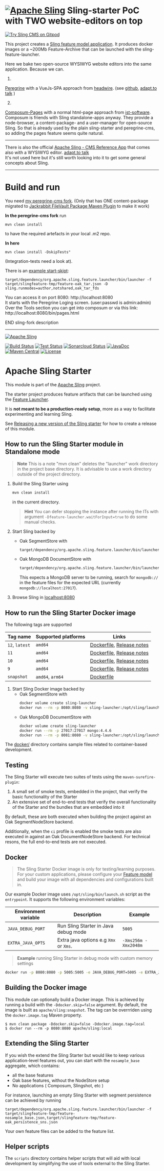 [![Apache Sling](https://sling.apache.org/res/logos/sling.png)](https://sling.apache.org)
Sling-starter PoC with TWO website-editors on top
=====

[![Try Sling CMS on Gitpod](https://img.shields.io/badge/Gitpod-Try%20SliMpoGrine%20CMS%20Online-0a4d2c?logo=gitpod)](https://gitpod.io/#https://github.com/orx0815/two_headed_sling) 



This project creates a [Sling feature model application](https://github.com/apache/sling-org-apache-sling-feature/blob/master/readme.md).
It produces docker images or a ~200Mb Feature-Archive that can be launched with the sling-feature-launcher.  
  
Here we bake two open-source WYSIWYG website editors into the same application. Because we can.

1)  
[Peregrine](https://www.peregrine-cms.com) with a VueJs-SPA approach from [headwire](https://www.headwire.com).
(see [github](https://github.com/headwirecom/peregrine-cms), [adapt.to talk](https://adapt.to/2019/en/schedule/current-state-of-peregrine-cms.html) )  
   
2)  
[Composum-Pages](https://www.composum.com/home.html) with a normal html-page approach from [ist-software](https://www.ist-software.com).
Composum is friends with Sling standalone-apps anyway. They provide a node-browser, a content-package- and a user-manager for open-source Sling. 
So that is already used by the plain sling-starter and peregrine-cms, so adding the pages feature seems quite natural.

---
There is also the official [Apache Sling - CMS Reference App](https://github.com/apache/sling-org-apache-sling-app-cms) that comes also with a WYSIWYG editor. [adapt.to talk](https://adapt.to/2021/en/schedule/sling-cms-building-a-simple-cms-on-apache-sling.html)  
It's not used here but it's still worth looking into it to get some general concepts about Sling.

---


# Build and run
You need [my peregrine-cms fork](https://github.com/orx0815/peregrine-cms).
(Only that has ONE content-package migrated to [Jackrabbit FileVault Package Maven Plugin](https://jackrabbit.apache.org/filevault-package-maven-plugin/) to make it work)
  
**In the peregrine-cms fork** run

    mvn clean install
to have the required artefacts in your local .m2 repo.  

**In here**

    mvn clean install -DskipTests"
(Integration-tests need a look at).

There is an [example start-skipt](start.sh):

    target/dependency/org.apache.sling.feature.launcher/bin/launcher -f target/slingfeature-tmp/feature-oak_tar.json -D sling.runmodes=author,notshared,oak_tar_fds

You can access it on port 8080: http://localhost:8080  
It starts with the Peregrine Loging screen. (user:passwd is admin:admin)  
Over the Tools section you can get into composum or via this link:
http://localhost:8080/bin/pages.html
  
  
  
END sling-fork description  
  
---

[![Apache Sling](https://sling.apache.org/res/logos/sling.png)](https://sling.apache.org)

&#32;[![Build Status](https://ci-builds.apache.org/job/Sling/job/modules/job/sling-org-apache-sling-starter/job/master/badge/icon)](https://ci-builds.apache.org/job/Sling/job/modules/job/sling-org-apache-sling-starter/job/master/)&#32;[![Test Status](https://img.shields.io/jenkins/tests.svg?jobUrl=https://ci-builds.apache.org/job/Sling/job/modules/job/sling-org-apache-sling-starter/job/master/)](https://ci-builds.apache.org/job/Sling/job/modules/job/sling-org-apache-sling-starter/job/master/test/?width=800&height=600)&#32;[![Sonarcloud Status](https://sonarcloud.io/api/project_badges/measure?project=apache_sling-org-apache-sling-starter&metric=alert_status)](https://sonarcloud.io/dashboard?id=apache_sling-org-apache-sling-starter)&#32;[![JavaDoc](https://www.javadoc.io/badge/org.apache.sling/org.apache.sling.starter.svg)](https://www.javadoc.io/doc/org.apache.sling/org.apache.sling.starter)&#32;[![Maven Central](https://maven-badges.herokuapp.com/maven-central/org.apache.sling/org.apache.sling.starter/badge.svg)](https://search.maven.org/#search%7Cga%7C1%7Cg%3A%22org.apache.sling%22%20a%3A%22org.apache.sling.starter%22) [![License](https://img.shields.io/badge/License-Apache%202.0-blue.svg)](https://www.apache.org/licenses/LICENSE-2.0)

# Apache Sling Starter

This module is part of the [Apache Sling](https://sling.apache.org) project.

The starter project produces feature artifacts that can be launched using the
[Feature Launcher](https://github.com/apache/sling-org-apache-sling-feature-launcher).

It is **not meant to be a production-ready setup**, more as a way to facilitate experimenting and learning Sling. 

See [Releasing a new version of the Sling starter](https://cwiki.apache.org/confluence/display/SLING/Releasing+a+new+version+of+the+Sling+Starter) for how to create a release of this module.

## How to run the Sling Starter module in Standalone mode

> **Note**
> This is a note "mvn clean" deletes the "launcher" work directory in the project base
> directory. It is advisable to use a work directory outside of the project directory.

1. Build the Sling Starter using
   ```bash
   mvn clean install
   ```
   in the current directory.

   > **Hint** 
   > You can defer stopping the instance after running the ITs with argument `-Dfeature-launcher.waitForInput=true` to do some manual checks.

2. Start Sling backed by 
   - Oak SegmentStore with
     ```bash
     target/dependency/org.apache.sling.feature.launcher/bin/launcher -f target/slingfeature-tmp/feature-oak_tar.json
     ```
   - Oak MongoDB DocumentStore with
     ```bash
     target/dependency/org.apache.sling.feature.launcher/bin/launcher -f target/slingfeature-tmp/feature-oak_mongo.json
     ```
     This expects a MongoDB server to be running, search for `mongodb://` in the feature files for the expected URL (currently `mongodb://localhost:27017`).

3. Browse Sling in [localhost:8080](http://localhost:8080)

## How to run the Sling Starter Docker image

The following tags are supported

| Tag name       | Supported platforms | Links                                                                                                                                                                                     |
|----------------|---------------------|-------------------------------------------------------------------------------------------------------------------------------------------------------------------------------------------|
| `12`, `latest` | `amd64`             | [Dockerfile](https://github.com/apache/sling-org-apache-sling-starter/blob/org.apache.sling.starter-12/Dockerfile), [Release notes](https://sling.apache.org/news/sling-12-released.html) |
| `11`           | `amd64`             | [Dockerfile](https://github.com/apache/sling-org-apache-sling-starter-docker/blob/11/Dockerfile), [Release notes](https://sling.apache.org/news/sling-11-released.html)                   |
| `10`           | `amd64`             | [Dockerfile](https://github.com/apache/sling-org-apache-sling-starter-docker/blob/10/Dockerfile), [Release notes](https://sling.apache.org/news/sling-10-released.html)                   |
| `9`            | `amd64`             | [Dockerfile](https://github.com/apache/sling-org-apache-sling-starter-docker/blob/9/Dockerfile), [Release notes](https://sling.apache.org/news/sling-launchpad-9-released.html)           |
| `snapshot`     | `amd64`, `arm64`    | [Dockerfile](https://github.com/apache/sling-org-apache-sling-starter/blob/master/Dockerfile)                                                                                             |

1. Start Sling Docker image backed by 
   - Oak SegmentStore with
     ```bash
     docker volume create sling-launcher
     docker run --rm -p 8080:8080 -v sling-launcher:/opt/sling/launcher apache/sling:snapshot
     ```
   - Oak MongoDB DocumentStore with
     ```bash
     docker volume create sling-launcher
     docker run --rm -p 27017:27017 mongo:4.4.6
     docker run --rm -p 8081:8080 -v sling-launcher:/opt/sling/launcher apache/sling:snapshot oak_mongo
     ```

The [docker/](docker/) directory contains sample files related to container-based development.

## Testing

The Sling Starter will execute two suites of tests using the `maven-surefire-plugin`:

1. A small set of smoke tests, embedded in the project, that verify the basic functionality of the Starter
2. An extensive set of end-to-end tests that verify the overall functionality of the Starter and the bundles that are embedded into it

By default, these are both executed when building the project against an Oak SegmentNodeStore backend.

Additionally, when the `ci` profile is enabled the smoke tests are also executed in against an Oak DocumentNodeStore backend. For technical resons, the full end-to-end tests are not executed.


## Docker

> The Sling Starter Docker image is only for testing/learning purposes. For your custom applications, 
> please configure your [Feature model](https://github.com/apache/sling-org-apache-sling-feature) and 
> build your image with all dependencies and configurations built in.

Our example Docker image uses `/opt/sling/bin/launch.sh` script as the `entrypoint`. It supports the 
following environment variables:

| Environment variable | Description                            | Example              |
|----------------------|----------------------------------------|----------------------|
| `JAVA_DEBUG_PORT`    | Run Sling Starter in Java debug mode   | `5005`               |
| `EXTRA_JAVA_OPTS`    | Extra java options e.g `Xmx` or `Xms`. | `-Xms256m -Xmx2048m` |

> **Example**
> running Sling Starter in debug mode with custom memory settings

```bash
docker run -p 8080:8080 -p 5005:5005 -e JAVA_DEBUG_PORT=5005 -e EXTRA_JAVA_OPTS='-Xms256m -Xmx2048m' orx0815dockerhub/slingstuff:snapshot
```

## Building the Docker image

This module can optionally build a Docker image. This is achieved by running a build with the `-Ddocker.skip=false` argument. By default, the image is built as `apache/sling:snapshot`. The tag can be overrriden using the `docker.image.tag` Maven property.

```
$ mvn clean package -Ddocker.skip=false -Ddocker.image.tag=local
$ docker run --rm -p 8080:8080 apache/sling:local
```

## Extending the Sling Starter

If you wish the extend the Sling Starter but would like to keep various application-level features out, you can
start with the `nosample_base` aggregate, which contains:

- all the base features
- Oak base features, without the NodeStore setup
- No applications ( Composum, Slingshot, etc )

For instance, launching an empty Sling Starter with segment persistence can be achieved by running

    target/dependency/org.apache.sling.feature.launcher/bin/launcher -f target/slingfeature-tmp/feature-nosample_base.json,target/slingfeature-tmp/feature-oak_persistence_sns.json
    
Your own feature files can be added to the feature list.


## Helper scripts

The `scripts` directory contains helper scripts that will aid with local development by simplifying the use of tools external to the Sling Starter.

